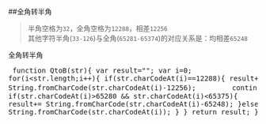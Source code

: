 ##全角转半角
>半角空格为`32`，全角空格为`12288`，相差`12256`   
其他字符半角(`33-126`)与全角(`65281-65374`)的对应关系是：均相差`65248` 

全角转半角
	<pre>
	function QtoB(str){
		var result="";
		var i=0;
		for(i<str.length;i++){
			if(str.charCodeAt(i)==12288){
				result+= String.fromCharCode(str.charCodeAt(i)-12256);
　　　　			continue;
			}
			if(str.charCodeAt(i)>65280 && str.charCodeAt(i)<65375){ 
				result+= String.fromCharCode(str.charCodeAt(i)-65248);
			}else {
				result+= String.fromCharCode(str.charCodeAt(i));
			}
		}
		return result;
	}
	</pre>